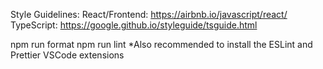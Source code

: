 Style Guidelines:
  React/Frontend: https://airbnb.io/javascript/react/
  TypeScript: https://google.github.io/styleguide/tsguide.html
  
  npm run format
  npm run lint
  *Also recommended to install the ESLint and Prettier VSCode extensions
  
